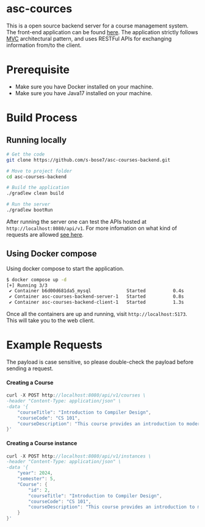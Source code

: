 # asc-cources

This is a open source backend server for a course management system. The front-end application can be found [here](https://github.com/s-bose7/asc-courses-frontend). The application strictly follows [MVC](docs/asc-mvc-architecture.png) architectural pattern, and uses RESTFul APIs for exchanging information from/to the client. 

# Prerequisite

- Make sure you have Docker installed on your machine.
- Make sure you have Java17 installed on your machine.

# Build Process

## Running locally
```bash
# Get the code
git clone https://github.com/s-bose7/asc-courses-backend.git

# Move to project folder
cd asc-courses-backend

# Build the application
./gradlew clean build

# Run the server
./gradlew bootRun
```
After running the server one can test the APIs hosted at `http://localhost:8080/api/v1`. For more infomation on what kind of requests are allowed [see here](docs/api-docs.md).

## Using Docker compose
Using docker compose to start the application. 

```bash
$ docker compose up -d
[+] Running 3/3
 ✔ Container b6d00d681da5_mysql             Started          0.4s 
 ✔ Container asc-courses-backend-server-1   Started          0.8s 
 ✔ Container asc-courses-backend-client-1   Started          1.3s 

```
Once all the containers are up and running, visit `http://localhost:5173`. This will take you to the web client.

# Example Requests
The payload is case sensitive, so please double-check the payload before sending a request.

#### Creating a Course

```c
curl -X POST http://localhost:8080/api/v1/courses \
-header "Content-Type: application/json" \
-data '{
    "courseTitle": "Introduction to Compiler Design",
    "courseCode": "CS 101",
    "courseDescription": "This course provides an introduction to modern compilers."
}'

```

#### Creating a Course instance
```c
curl -X POST http://localhost:8080/api/v1/instances \
-header "Content-Type: application/json" \
-data '{
    "year": 2024,
    "semester": 5,
    "Course": {
        "id": 2,
        "courseTitle": "Introduction to Compiler Design",
        "courseCode": "CS 101",
        "courseDescription": "This course provides an introduction to modern compilers."
    }
}'
```